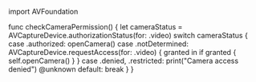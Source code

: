 import AVFoundation

func checkCameraPermission() {
    let cameraStatus = AVCaptureDevice.authorizationStatus(for: .video)
    switch cameraStatus {
    case .authorized:
        openCamera()
    case .notDetermined:
        AVCaptureDevice.requestAccess(for: .video) { granted in
            if granted {
                self.openCamera()
            }
        }
    case .denied, .restricted:
        print("Camera access denied")
    @unknown default:
        break
    }
} 